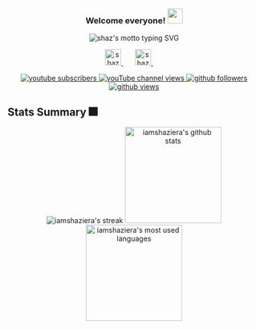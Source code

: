 <h3 align="center">
  Welcome everyone!
  <img src="https://media.giphy.com/media/H8FP5CniGPbB4zFnRR/giphy.gif" width="30">
</h3>

<!-- from https://github.com/DenverCoder1/readme-typing-svg-->
<p align="center">
  <a>
    <img src="https://readme-typing-svg.demolab.com?font=Nothing+You+Could+Do&pause=1000&color=FFD700&background=FFB4FB00&center=true&vCenter=true&width=435&lines=Aspiring+full-stack+developer;Student+by+day%2C+dreamer+by+night" alt="shaz's motto typing SVG" />
  </a>
</p>

<!-- Social media -->
<p align="center">
  <a href="https://www.linkedin.com/in/nur-shaziera-binte-ismail/">
    <img width="32px" alt="shaz's linkedin" title="linkedin" src="https://imgur.com/JSibq6F.png">
  </a>
  &#8287;&#8287;&#8287;&#8287;&#8287;
  <a href="https://www.youtube.com/channel/UChPkn8KYvuHjETKCDDOw4jw">
    <img width="32px" alt="shaz's youtube" title="shaz snippets" src="https://i.imgur.com/qiXu7b2.png"/>
  </a>
  &#8287;&#8287;&#8287;&#8287;&#8287;
</p>

<!-- Social badges -->
<!-- from https://github.com/DenverCoder1/custom-icon-badges -->
<!-- from https://github.com/antonkomarev/github-profile-views-counter -->
<p align="center">
  <a href="https://www.youtube.com/channel/UChPkn8KYvuHjETKCDDOw4jw?sub_confirmation=1">
    <img alt="youtube subscribers" title="subscribe to shaz snippets" src="https://custom-icon-badges.demolab.com/youtube/channel/subscribers/UChPkn8KYvuHjETKCDDOw4jw?color=%23E05D44&label=SUBSCRIBE&logo=video&logoColor=white&style=for-the-badge&labelColor=CE4630"/>
  </a> 
  <a href="https://www.youtube.com/channel/UChPkn8KYvuHjETKCDDOw4jw">
    <img alt="youTube channel views" title="shaz snippets total views" src="https://custom-icon-badges.demolab.com/youtube/channel/views/UChPkn8KYvuHjETKCDDOw4jw?label=CHANNEL%20VIEWS&color=%23E1AD0E&logo=video&logoColor=white&style=for-the-badge&labelColor=C79600"/>
  </a> 
  <a href="https://github.com/iamshaziera?tab=followers">
    <img alt="github followers" title="follow me on github" src="https://custom-icon-badges.demolab.com/github/followers/iamshaziera?color=236ad3&labelColor=1155ba&style=for-the-badge&logo=person-add&label=Follow&logoColor=white"/>
  </a>
  <a href="https://github.com/iamshaziera">
    <img alt="github views" title="github profile views" src="https://komarev.com/ghpvc/?username=iamshaziera&color=6b6b6b&style=for-the-badge"/>
  </a>
</p>

## Stats Summary 🎆
<!-- from https://github.com/DenverCoder1/github-readme-streak-stats -->
<!-- from https://github.com/anuraghazra/github-readme-stats -->
<p align="center">
  <a>
    <img title="profile streak stats" alt="iamshaziera's streak" src="https://streak-stats.demolab.com/?user=iamshaziera&theme=monokai-metallian&hide_border=true"/>
  </a>
  <a>
    <img alt="iamshaziera's github stats" src="https://denvercoder1-github-readme-stats.vercel.app/api/?username=iamshaziera&show_icons=true&include_all_commits=true&count_private=true&theme=react&hide_border=true&bg_color=1F222E&title_color=F85D7F&icon_color=F8D866" height="192px"/>
  </a>
  <a>
    <img alt="iamshaziera's most used languages" src="https://github-readme-stats.vercel.app/api/top-langs/?username=iamshaziera&langs_count=8&layout=compact&theme=react&hide_border=true&bg_color=1F222E&title_color=F85D7F&icon_color=F8D866&hide=Jupyter%20Notebook" height="192px"/>
  </a>
</p>

